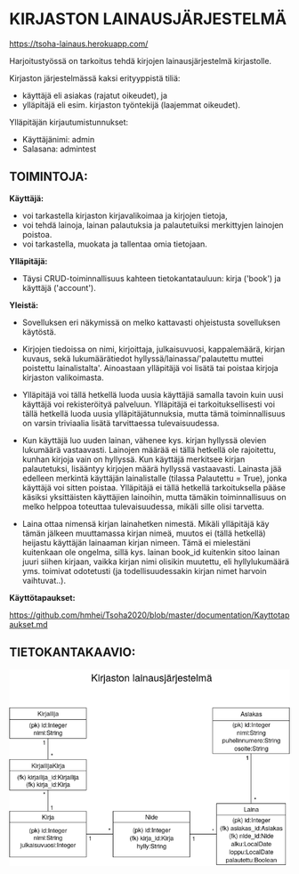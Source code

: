 # KIRJASTON LAINAUSJÄRJESTELMÄ

https://tsoha-lainaus.herokuapp.com/

Harjoitustyössä on tarkoitus tehdä kirjojen lainausjärjestelmä kirjastolle.

Kirjaston järjestelmässä kaksi erityyppistä tiliä:
 
  * käyttäjä eli asiakas (rajatut oikeudet), ja
  * ylläpitäjä eli esim. kirjaston työntekijä (laajemmat oikeudet).

Ylläpitäjän kirjautumistunnukset:

  * Käyttäjänimi: admin
  * Salasana: admintest

## TOIMINTOJA:

**Käyttäjä:** 

  * voi tarkastella kirjaston kirjavalikoimaa ja kirjojen tietoja, 
  * voi tehdä lainoja, lainan palautuksia ja palautetuiksi merkittyjen lainojen poistoa. 
  * voi tarkastella, muokata ja tallentaa omia tietojaan.

**Ylläpitäjä:** 

  * Täysi CRUD-toiminnallisuus kahteen tietokantatauluun: kirja ('book') ja käyttäjä ('account').

**Yleistä:**

  * Sovelluksen eri näkymissä on melko kattavasti ohjeistusta sovelluksen käytöstä.

  * Kirjojen tiedoissa on nimi, kirjoittaja, julkaisuvuosi, kappalemäärä, kirjan kuvaus, sekä lukumäärätiedot hyllyssä/lainassa/'palautettu muttei poistettu lainalistalta'. Ainoastaan ylläpitäjä voi lisätä tai poistaa kirjoja kirjaston valikoimasta.

  * Ylläpitäjä voi tällä hetkellä luoda uusia käyttäjiä samalla tavoin kuin uusi käyttäjä voi rekisteröityä palveluun. Ylläpitäjä ei tarkoituksellisesti voi tällä hetkellä luoda uusia ylläpitäjätunnuksia, mutta tämä toiminnallisuus on varsin triviaalia lisätä tarvittaessa tulevaisuudessa.

  * Kun käyttäjä luo uuden lainan, vähenee kys. kirjan hyllyssä olevien lukumäärä vastaavasti. Lainojen määrää ei tällä hetkellä ole rajoitettu, kunhan kirjoja vain on hyllyssä. Kun käyttäjä merkitsee kirjan palautetuksi, lisääntyy kirjojen määrä hyllyssä vastaavasti. Lainasta jää edelleen merkintä käyttäjän lainalistalle (tilassa Palautettu = True), jonka käyttäjä voi sitten poistaa. Ylläpitäjä ei tällä hetkellä tarkoituksella pääse käsiksi yksittäisten käyttäjien lainoihin, mutta tämäkin toiminnallisuus on melko helppoa toteuttaa tulevaisuudessa, mikäli sille olisi tarvetta.

  * Laina ottaa nimensä kirjan lainahetken nimestä. Mikäli ylläpitäjä käy tämän jälkeen muuttamassa kirjan nimeä, muutos ei (tällä hetkellä) heijastu käyttäjän lainaaman kirjan nimeen. Tämä ei mielestäni kuitenkaan ole ongelma, sillä kys. lainan book_id kuitenkin sitoo lainan juuri siihen kirjaan, vaikka kirjan nimi olisikin muutettu, eli hyllylukumäärä yms. toimivat odotetusti (ja todellisuudessakin kirjan nimet harvoin vaihtuvat..).

**Käyttötapaukset:**

https://github.com/hmhei/Tsoha2020/blob/master/documentation/Kayttotapaukset.md

## TIETOKANTAKAAVIO:

![Kirjaston lainausjärjestelmä](https://github.com/hmhei/Tsoha2020/blob/master/documentation/Tietokantakaavio.png)
